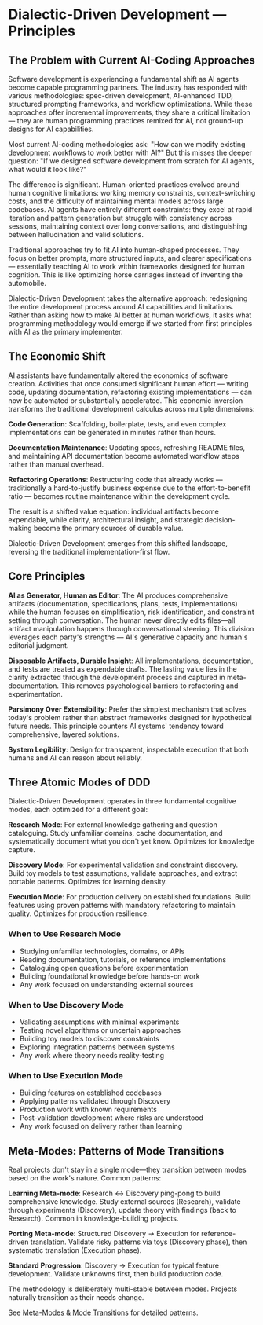 # Dialectic‑Driven Development — Principles

## The Problem with Current AI-Coding Approaches

Software development is experiencing a fundamental shift as AI agents become capable programming partners. The industry has responded with various methodologies: spec-driven development, AI-enhanced TDD, structured prompting frameworks, and workflow optimizations. While these approaches offer incremental improvements, they share a critical limitation — they are human programming practices remixed for AI, not ground-up designs for AI capabilities.

Most current AI-coding methodologies ask: "How can we modify existing development workflows to work better with AI?" But this misses the deeper question: "If we designed software development from scratch for AI agents, what would it look like?"

The difference is significant. Human-oriented practices evolved around human cognitive limitations: working memory constraints, context-switching costs, and the difficulty of maintaining mental models across large codebases. AI agents have entirely different constraints: they excel at rapid iteration and pattern generation but struggle with consistency across sessions, maintaining context over long conversations, and distinguishing between hallucination and valid solutions.

Traditional approaches try to fit AI into human-shaped processes. They focus on better prompts, more structured inputs, and clearer specifications — essentially teaching AI to work within frameworks designed for human cognition. This is like optimizing horse carriages instead of inventing the automobile.

Dialectic-Driven Development takes the alternative approach: redesigning the entire development process around AI capabilities and limitations. Rather than asking how to make AI better at human workflows, it asks what programming methodology would emerge if we started from first principles with AI as the primary implementer.

## The Economic Shift

AI assistants have fundamentally altered the economics of software creation. Activities that once consumed significant human effort — writing code, updating documentation, refactoring existing implementations — can now be automated or substantially accelerated. This economic inversion transforms the traditional development calculus across multiple dimensions:

**Code Generation**: Scaffolding, boilerplate, tests, and even complex implementations can be generated in minutes rather than hours.

**Documentation Maintenance**: Updating specs, refreshing README files, and maintaining API documentation become automated workflow steps rather than manual overhead.

**Refactoring Operations**: Restructuring code that already works — traditionally a hard-to-justify business expense due to the effort-to-benefit ratio — becomes routine maintenance within the development cycle.

The result is a shifted value equation: individual artifacts become expendable, while clarity, architectural insight, and strategic decision-making become the primary sources of durable value.

Dialectic-Driven Development emerges from this shifted landscape, reversing the traditional implementation-first flow.

## Core Principles

**AI as Generator, Human as Editor**: The AI produces comprehensive artifacts (documentation, specifications, plans, tests, implementations) while the human focuses on simplification, risk identification, and constraint setting through conversation. The human never directly edits files—all artifact manipulation happens through conversational steering. This division leverages each party's strengths — AI's generative capacity and human's editorial judgment.

**Disposable Artifacts, Durable Insight**: All implementations, documentation, and tests are treated as expendable drafts. The lasting value lies in the clarity extracted through the development process and captured in meta-documentation. This removes psychological barriers to refactoring and experimentation.

**Parsimony Over Extensibility**: Prefer the simplest mechanism that solves today's problem rather than abstract frameworks designed for hypothetical future needs. This principle counters AI systems' tendency toward comprehensive, layered solutions.

**System Legibility**: Design for transparent, inspectable execution that both humans and AI can reason about reliably.

## Three Atomic Modes of DDD

Dialectic-Driven Development operates in three fundamental cognitive modes, each optimized for a different goal:

**Research Mode**: For external knowledge gathering and question cataloguing. Study unfamiliar domains, cache documentation, and systematically document what you don't yet know. Optimizes for knowledge capture.

**Discovery Mode**: For experimental validation and constraint discovery. Build toy models to test assumptions, validate approaches, and extract portable patterns. Optimizes for learning density.

**Execution Mode**: For production delivery on established foundations. Build features using proven patterns with mandatory refactoring to maintain quality. Optimizes for production resilience.

### When to Use Research Mode
- Studying unfamiliar technologies, domains, or APIs
- Reading documentation, tutorials, or reference implementations
- Cataloguing open questions before experimentation
- Building foundational knowledge before hands-on work
- Any work focused on understanding external sources

### When to Use Discovery Mode
- Validating assumptions with minimal experiments
- Testing novel algorithms or uncertain approaches
- Building toy models to discover constraints
- Exploring integration patterns between systems
- Any work where theory needs reality-testing

### When to Use Execution Mode
- Building features on established codebases
- Applying patterns validated through Discovery
- Production work with known requirements
- Post-validation development where risks are understood
- Any work focused on delivery rather than learning

## Meta-Modes: Patterns of Mode Transitions

Real projects don't stay in a single mode—they transition between modes based on the work's nature. Common patterns:

**Learning Meta-mode**: Research ↔ Discovery ping-pong to build comprehensive knowledge. Study external sources (Research), validate through experiments (Discovery), update theory with findings (back to Research). Common in knowledge-building projects.

**Porting Meta-mode**: Structured Discovery → Execution for reference-driven translation. Validate risky patterns via toys (Discovery phase), then systematic translation (Execution phase).

**Standard Progression**: Discovery → Execution for typical feature development. Validate unknowns first, then build production code.

The methodology is deliberately multi-stable between modes. Projects naturally transition as their needs change.

See [Meta-Modes & Mode Transitions](./meta-modes.md) for detailed patterns.